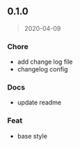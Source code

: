 
<a name="0.1.0"></a>
## 0.1.0

> 2020-04-09

### Chore

* add change log file
* changelog config

### Docs

* update readme

### Feat

* base style


